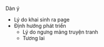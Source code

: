 Dàn ý

- Lý do khai sinh ra page
- Định hướng phát triển
  - Lý do ngưng mảng truyện tranh
  - Tương lai